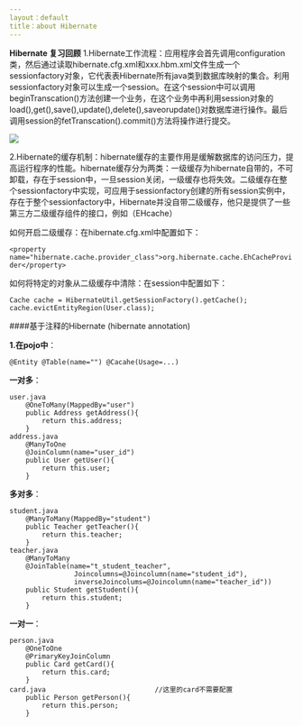 ```yaml
---
layout：default
title：about Hibernate
---
```


**Hibernate 复习回顾**
1.Hibernate工作流程：应用程序会首先调用configuration类，然后通过读取hibernate.cfg.xml和xxx.hbm.xml文件生成一个sessionfactory对象，它代表表Hibernate所有java类到数据库映射的集合。利用sessionfactory对象可以生成一个session。在这个session中可以调用beginTranscation()方法创建一个业务，在这个业务中再利用session对象的load(),get(),save(),update(),delete(),saveorupdate()对数据库进行操作。最后调用session的fetTranscation().commit()方法将操作进行提交。

![](http://s1.sinaimg.cn/bmiddle/629ed15ag7255b46bfa80&690)

2.Hibernate的缓存机制：hibernate缓存的主要作用是缓解数据库的访问压力，提高运行程序的性能。hibernate缓存分为两类：一级缓存为hibernate自带的，不可卸载，存在于session中，一旦session关闭，一级缓存也将失效。二级缓存在整个sessionfactory中实现，可应用于sessionfactory创建的所有session实例中，存在于整个sessionfactory中，Hibernate并没自带二级缓存，他只是提供了一些第三方二级缓存组件的接口，例如（EHcache）

如何开启二级缓存：在hibernate.cfg.xml中配置如下：

`<property name="hibernate.cache.provider_class">org.hibernate.cache.EhCacheProvider</property>`

如何将特定的对象从二级缓存中清除：在session中配置如下：

`Cache cache = HibernateUtil.getSessionFactory().getCache();	
cache.evictEntityRegion(User.class);	`

####基于注释的Hibernate (hibernate annotation)

**1.在pojo中**：

	@Entity @Table(name="") @Cacahe(Usage=...)

**一对多**：

	user.java
		@OneToMany(MappedBy="user")
		public Address getAddress(){
			return this.address;
		} 
	address.java
		@ManyToOne
		@JoinColumn(name="user_id")
		public User getUser(){
			return this.user;
		}
**多对多**：

	student.java
		@ManyToMany(MappedBy="student")
		public Teacher getTeacher(){
			return this.teacher;
		}
	teacher.java
		@ManyToMany
		@JoinTable(name="t_student_teacher",
					Joincolumns=@Joincolumn(name="student_id"),
					inverseJoincolums=@Joincolumn(name="teacher_id"))
		public Student getStudent(){
			return this.student;
		}
**一对一**：

	person.java
		@OneToOne
		@PrimaryKeyJoinColumn
		public Card getCard(){
			return this.card;
		}
	card.java        					//这里的card不需要配置
		public Person getPerson(){
			return this.person;
		}